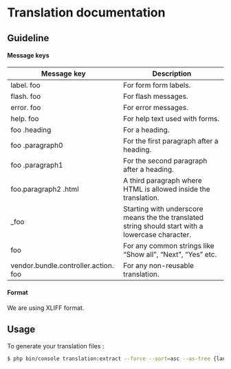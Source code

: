 # Translation documentation

## Guideline

#### Message keys
| Message key                          | Description                                                                                       |
|--------------------------------------|---------------------------------------------------------------------------------------------------|
| label. foo                           | For form form labels.                                                                             |
| flash. foo                           | For flash messages.                                                                               |
| error. foo                           | For error messages.                                                                               |
| help. foo                            | For help text used with forms.                                                                    |
| foo .heading                         | For a heading.                                                                                    |
| foo .paragraph0                      | For the first paragraph after a heading.                                                          |
| foo .paragraph1                      | For the second paragraph after a heading.                                                         |
| foo.paragraph2 .html                 | A third paragraph where HTML is allowed inside the translation.                                   |
| _foo                                 | Starting with underscore means the the translated string should start with a lowercase character. |
| foo                                  | For any common strings like “Show all”, “Next”, “Yes” etc.                                        |
| vendor.bundle.controller.action. foo | For any non-reusable translation.                                                                 |

#### Format
We are using XLIFF format.


## Usage
To generate your translation files : 
```bash
$ php bin/console translation:extract --force --sort=asc --as-tree {language}
```

